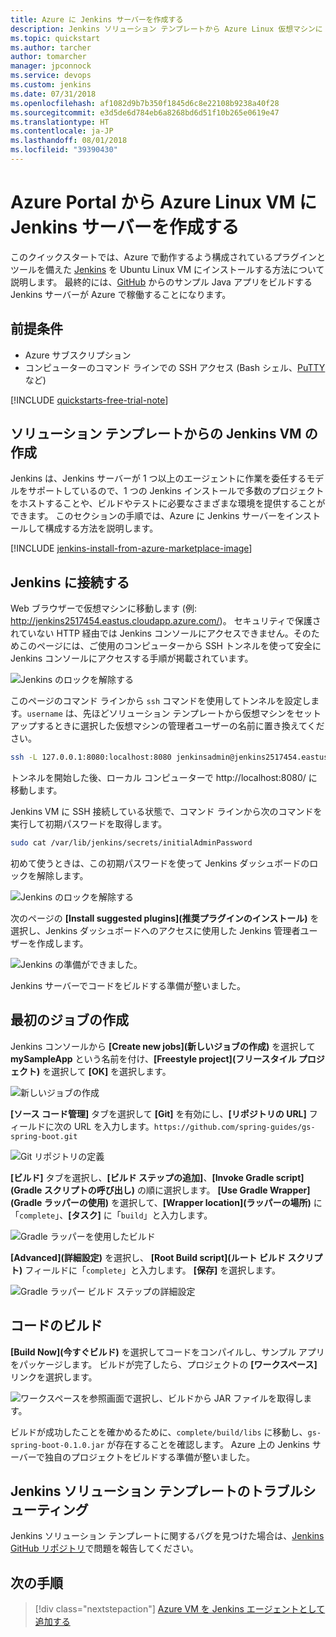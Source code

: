 ```yaml
---
title: Azure に Jenkins サーバーを作成する
description: Jenkins ソリューション テンプレートから Azure Linux 仮想マシンに Jenkins をインストールし、サンプル Java アプリケーションをビルドする方法について説明します。
ms.topic: quickstart
ms.author: tarcher
author: tomarcher
manager: jpconnock
ms.service: devops
ms.custom: jenkins
ms.date: 07/31/2018
ms.openlocfilehash: af1082d9b7b350f1845d6c8e22108b9238a40f28
ms.sourcegitcommit: e3d5de6d784eb6a8268bd6d51f10b265e0619e47
ms.translationtype: HT
ms.contentlocale: ja-JP
ms.lasthandoff: 08/01/2018
ms.locfileid: "39390430"
---
```

# <a name="create-a-jenkins-server-on-an-azure-linux-vm-from-the-azure-portal"></a>Azure Portal から Azure Linux VM に Jenkins サーバーを作成する

このクイックスタートでは、Azure で動作するよう構成されているプラグインとツールを備えた [Jenkins](https://jenkins.io) を Ubuntu Linux VM にインストールする方法について説明します。 最終的には、[GitHub](https://github.com) からのサンプル Java アプリをビルドする Jenkins サーバーが Azure で稼働することになります。

## <a name="prerequisites"></a>前提条件

* Azure サブスクリプション
* コンピューターのコマンド ラインでの SSH アクセス (Bash シェル、[PuTTY](http://www.putty.org/) など)

[!INCLUDE [quickstarts-free-trial-note](../../includes/quickstarts-free-trial-note.md)]

## <a name="create-the-jenkins-vm-from-the-solution-template"></a>ソリューション テンプレートからの Jenkins VM の作成
Jenkins は、Jenkins サーバーが 1 つ以上のエージェントに作業を委任するモデルをサポートしているので、1 つの Jenkins インストールで多数のプロジェクトをホストすることや、ビルドやテストに必要なさまざまな環境を提供することができます。 このセクションの手順では、Azure に Jenkins サーバーをインストールして構成する方法を説明します。

[!INCLUDE [jenkins-install-from-azure-marketplace-image](../../includes/jenkins-install-from-azure-marketplace-image.md)]

## <a name="connect-to-jenkins"></a>Jenkins に接続する

Web ブラウザーで仮想マシンに移動します (例: http://jenkins2517454.eastus.cloudapp.azure.com/)。 セキュリティで保護されていない HTTP 経由では Jenkins コンソールにアクセスできません。そのためこのページには、ご使用のコンピューターから SSH トンネルを使って安全に Jenkins コンソールにアクセスする手順が掲載されています。

![Jenkins のロックを解除する](./media/install-jenkins-solution-template/jenkins-ssh-instructions.png)

このページのコマンド ラインから `ssh` コマンドを使用してトンネルを設定します。`username` は、先ほどソリューション テンプレートから仮想マシンをセットアップするときに選択した仮想マシンの管理者ユーザーの名前に置き換えてください。

```bash
ssh -L 127.0.0.1:8080:localhost:8080 jenkinsadmin@jenkins2517454.eastus.cloudapp.azure.com
```

トンネルを開始した後、ローカル コンピューターで http://localhost:8080/ に移動します。 

Jenkins VM に SSH 接続している状態で、コマンド ラインから次のコマンドを実行して初期パスワードを取得します。

```bash
sudo cat /var/lib/jenkins/secrets/initialAdminPassword
```

初めて使うときは、この初期パスワードを使って Jenkins ダッシュボードのロックを解除します。

![Jenkins のロックを解除する](./media/install-jenkins-solution-template/jenkins-unlock.png)

次のページの **[Install suggested plugins]\(推奨プラグインのインストール\)** を選択し、Jenkins ダッシュボードへのアクセスに使用した Jenkins 管理者ユーザーを作成します。

![Jenkins の準備ができました。](./media/install-jenkins-solution-template/jenkins-welcome.png)

Jenkins サーバーでコードをビルドする準備が整いました。

## <a name="create-your-first-job"></a>最初のジョブの作成

Jenkins コンソールから **[Create new jobs]\(新しいジョブの作成\)** を選択して **mySampleApp** という名前を付け、**[Freestyle project]\(フリースタイル プロジェクト\)** を選択して **[OK]** を選択します。

![新しいジョブの作成](./media/install-jenkins-solution-template/jenkins-new-job.png) 

**[ソース コード管理]** タブを選択して **[Git]** を有効にし、**[リポジトリの URL]** フィールドに次の URL を入力します。`https://github.com/spring-guides/gs-spring-boot.git`

![Git リポジトリの定義](./media/install-jenkins-solution-template/jenkins-job-git-configuration.png) 

**[ビルド]** タブを選択し、**[ビルド ステップの追加]**、**[Invoke Gradle script]\(Gradle スクリプトの呼び出し\)** の順に選択します。 **[Use Gradle Wrapper]\(Gradle ラッパーの使用\)** を選択して、**[Wrapper location]\(ラッパーの場所\)** に「`complete`」、**[タスク]** に「`build`」と入力します。

![Gradle ラッパーを使用したビルド](./media/install-jenkins-solution-template/jenkins-job-gradle-config.png) 

**[Advanced]\(詳細設定\)** を選択し、 **[Root Build script]\(ルート ビルド スクリプト\)** フィールドに「`complete`」と入力します。 **[保存]** を選択します。

![Gradle ラッパー ビルド ステップの詳細設定](./media/install-jenkins-solution-template/jenkins-job-gradle-advances.png) 

## <a name="build-the-code"></a>コードのビルド

**[Build Now]\(今すぐビルド\)** を選択してコードをコンパイルし、サンプル アプリをパッケージします。 ビルドが完了したら、プロジェクトの **[ワークスペース]** リンクを選択します。

![ワークスペースを参照画面で選択し、ビルドから JAR ファイルを取得します。](./media/install-jenkins-solution-template/jenkins-access-workspace.png) 

ビルドが成功したことを確かめるために、`complete/build/libs` に移動し、`gs-spring-boot-0.1.0.jar` が存在することを確認します。 Azure 上の Jenkins サーバーで独自のプロジェクトをビルドする準備が整いました。

## <a name="troubleshooting-the-jenkins-solution-template"></a>Jenkins ソリューション テンプレートのトラブルシューティング

Jenkins ソリューション テンプレートに関するバグを見つけた場合は、[Jenkins GitHub リポジトリ](https://github.com/azure/jenkins/issues)で問題を報告してください。

## <a name="next-steps"></a>次の手順

> [!div class="nextstepaction"]
> [Azure VM を Jenkins エージェントとして追加する](jenkins-azure-vm-agents.md)
